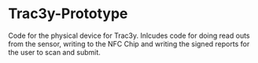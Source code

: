 # Trac3y-Prototype

Code for the physical device for Trac3y. Inlcudes code for doing read outs from the sensor, writing to the NFC Chip and writing the signed reports for the user to scan and submit.

